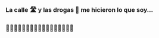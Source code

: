 ### La calle 🛣 y las drogas 🚬 me hicieron lo que soy...
### 🦠🦠🦠🦠🦠🦠🦠🦠🦠🦠🦠🦠🦠🦠🦠🦠🦠
<!--
**pieza/pieza** is a ✨ _special_ ✨ repository because its `README.md` (this file) appears on your GitHub profile.

Here are some ideas to get you started:

- 🔭 I’m currently working on ...
- 🌱 I’m currently learning ...
- 👯 I’m looking to collaborate on ...
- 🤔 I’m looking for help with ...
- 💬 Ask me about ...
- 📫 How to reach me: ...
- 😄 Pronouns: ...
- ⚡ Fun fact: ...
-->
